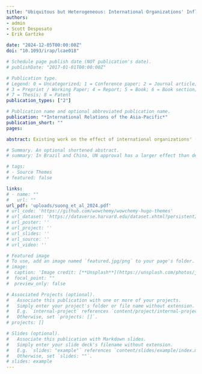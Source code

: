 ```yaml
---
title: "Ubiquitous but Heterogeneous: International Organizations' Influence on Public Opinion in China, Brazil, Japan, and Sweden"
authors:
- admin
- Scott Desposato
- Erik Gartzke

date: "2024-12-05T00:00:00Z"
doi: "10.1093/irap/lcae018"

# Schedule page publish date (NOT publication's date).
# publishDate: "2017-01-01T00:00:00Z"

# Publication type.
# Legend: 0 = Uncategorized; 1 = Conference paper; 2 = Journal article;
# 3 = Preprint / Working Paper; 4 = Report; 5 = Book; 6 = Book section;
# 7 = Thesis; 8 = Patent
publication_types: ["2"]

# Publication name and optional abbreviated publication name.
publication: "*International Relations of the Asia-Pacific*"
publication_short: ""
pages:

abstract: Existing work on the effect of international organizations' (IOs) approval of the use of force on public support for it tends to focus on the established great powers in the Global North and its positive main effect. In this research note, we contribute to this literature in two ways with a survey experiment conducted in four countries: Brazil, China, Japan, and Sweden. First, we examine the generalizability of existing findings to relatively understudied countries that include aspiring great powers in the Global South. Second, we examine the heterogeneity of the effect of IOs’ authorization of the use of force. We confirm the generalizability of the positive effect of IOs’ approval on public support for war. At the same time, we find that individuals' positive responses to IOs' endorsement are heterogeneous and vary by their beliefs in militant internationalism and educational attainment, and by their home country.

# Summary. An optional shortened abstract.
# summary: In Brazil and China, UN approval has a larger effect than democracy on public support for the use of force.

# tags:
# - Source Themes
# featured: false

links:
# - name: ""
#   url: ""
url_pdf: 'uploads/suong_et_al_2024.pdf'
# url_code: 'https://github.com/wowchemy/wowchemy-hugo-themes'
# url_dataset: 'https://dataverse.harvard.edu/dataset.xhtml?persistentId=doi:10.7910/DVN/PA45UO'
# url_poster: ''
# url_project: ''
# url_slides: ''
# url_source: ''
# url_video: ''

# Featured image
# To use, add an image named `featured.jpg/png` to your page's folder. 
# image:
#  caption: 'Image credit: [**Unsplash**](https://unsplash.com/photos/jdD8gXaTZsc)'
#  focal_point: ""
#  preview_only: false

# Associated Projects (optional).
#   Associate this publication with one or more of your projects.
#   Simply enter your project's folder or file name without extension.
#   E.g. `internal-project` references `content/project/internal-project/index.md`.
#   Otherwise, set `projects: []`.
# projects: []

# Slides (optional).
#   Associate this publication with Markdown slides.
#   Simply enter your slide deck's filename without extension.
#   E.g. `slides: "example"` references `content/slides/example/index.md`.
#   Otherwise, set `slides: ""`.
# slides: example
---
```

